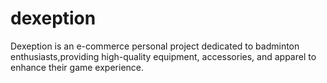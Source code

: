 # dexeption
Dexeption is an e-commerce personal project dedicated to badminton enthusiasts,providing high-quality equipment, accessories, and apparel to enhance their game experience.
